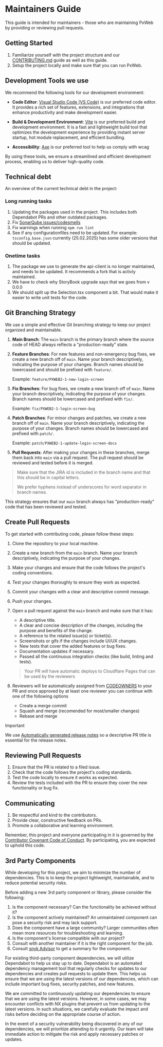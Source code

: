 # Maintainers Guide

This guide is intended for maintainers - those who are maintaining PxWeb by providing or reviewing pull requests.

## Getting Started

1. Familiarize yourself with the project structure and our [CONTRIBUTING.md](./CONTRIBUTING.md) guide as well as this guide.
2. Setup the project locally and make sure that you can run PxWeb.

## Development Tools we use

We recommend the following tools for our development environment:

- **Code Editor**: [Visual Studio Code (VS Code)](https://code.visualstudio.com/) is our preferred code editor. It provides a rich set of features, extensions, and integrations that enhance productivity and make development easier.

- **Build & Development Environment**: [Vite](https://vitejs.dev/) is our preferred build and development environment. It is a fast and lightweight build tool that optimizes the development experience by providing instant server startup, hot module replacement, and efficient bundling.

- **Accessibility**: [Axe](https://www.deque.com/axe/) is our preferred tool to help us comply with wcag

By using these tools, we ensure a streamlined and efficient development process, enabling us to deliver high-quality code.

## Technical debt

An overview of the current technical debt in the project:

### Long running tasks

1. Updating the packages used in the project. This includes both Dependabot PRs and other outdated packages.
2. Fix [SonarQube issues/codesmells](https://sonarcloud.io/project/overview?id=PxTools_PxWeb2)
3. Fix warnings when running `npm run lint`
4. See if any configurationfiles need to be updated. For example: `tsconfig.base.json` currently (25.02.2025) has some older versions that should be updated.

### Onetime tasks

1. The package we use to generate the api-client is no longer maintained, and needs to be updated. It recommends a fork that is activly maintained.
2. We have to check why StoryBook upgrade says that we goes from v 0.0.0
3. We should split up the Selection.tsx component a bit. That would make it easier to write unit tests for the code.

## Git Branching Strategy

We use a simple and effective Git branching strategy to keep our project organized and maintainable.

1. **Main Branch**: The `main` branch is the primary branch where the source code of HEAD always reflects a "production-ready" state.

2. **Feature Branches**: For new features and non-emergency bug fixes, we create a new branch off of `main`. Name your branch descriptively, indicating the purpose of your changes. Branch names should be lowercased and should be prefixed with `feature/`.

   Example: `feature/PXWEB2-1-new-login-screen`

3. **Fix Branches**: For bug fixes, we create a new branch off of `main`. Name your branch descriptively, indicating the purpose of your changes. Branch names should be lowercased and prefixed with `fix/`.

   Example: `fix/PXWEB2-1-login-screen-bug`

4. **Patch Branches**: For minor changes and patches, we create a new branch off of `main`. Name your branch descriptively, indicating the purpose of your changes. Branch names should be lowercased and prefixed with `patch/`.

   Example: `patch/PXWEB2-1-update-login-screen-docs`

5. **Pull Requests**: After making your changes in these branches, merge them back into `main` via a pull request. The pull request should be reviewed and tested before it is merged.

> Make sure that the JIRA id is included in the branch name and that this should be in capital letters.
>
> We prefer hyphens instead of underscores for word separator in branch names.

This strategy ensures that our `main` branch always has "production-ready" code that has been reviewed and tested.

## Create Pull Requests

To get started with contributing code, please follow these steps:

1. Clone the repository to your local machine.
2. Create a new branch from the `main` branch. Name your branch descriptively, indicating the purpose of your changes.
3. Make your changes and ensure that the code follows the project's coding conventions.
4. Test your changes thoroughly to ensure they work as expected.
5. Commit your changes with a clear and descriptive commit message.
6. Push your changes.
7. Open a pull request against the `main` branch and make sure that it has:
   - A descriptive title.
   - A clear and concise description of the changes, including the purpose and benefits of the change.
   - A reference to the related issue(s) or ticket(s).
   - Screenshots or gifs if the changes include UI/UX changes.
   - New tests that cover the added features or bug fixes.
   - Documentation updates if necessary.
   - Passed all the continuous integration checks (like build, linting and tests).

   > Your PR will have automatic deploys to Cloudflare Pages that can be used by the reviewers

8. Reviewers will be automatically assigned from [CODEOWNERS](CODEOWNERS) to your PR and once approved by at least one reviewer you can continue with one of the following options
   - Create a merge commit
   - Squash and merge (recomended for most/smaller changes)
   - Rebase and merge

> [!IMPORTANT]
> We use [Automatically generated release notes](https://docs.github.com/en/repositories/releasing-projects-on-github/automatically-generated-release-notes)
> so a descriptive PR title is essential for the release notes.

## Reviewing Pull Requests

1. Ensure that the PR is related to a filed issue.
2. Check that the code follows the project's coding standards.
3. Test the code locally to ensure it works as expected.
4. Review the tests included with the PR to ensure they cover the new functionality or bug fix.

## Communicating

1. Be respectful and kind to the contributors.
2. Provide clear, constructive feedback on PRs.
3. Promote a collaborative and learning environment.

Remember, this project and everyone participating in it is governed by the [Contributor Covenant Code of Conduct](CODE_OF_CONDUCT.md). By participating, you are expected to uphold this code.

## 3rd Party Components

While developing for this project, we aim to minimize the number of dependencies. This is to keep the project lightweight, maintainable, and to reduce potential security risks.

Before adding a new 3rd party component or library, please consider the following:

1. Is the component necessary? Can the functionality be achieved without it?
2. Is the component actively maintained? An unmaintained component can pose a security risk and may lack support.
3. Does the component have a large community? Larger communities often mean more resources for troubleshooting and learning.
4. Is the component's license compatible with our project?
5. Consult with another maintainer if it is the right component for the job.
6. Consult [snyk Advisor](https://snyk.io/advisor/) to get a summary for the component.

For existing third-party component dependencies, we will utilize Dependabot to help us stay up to date. Dependabot is an automated dependency management tool that regularly checks for updates to our dependencies and creates pull requests to update them. This helps us ensure that we are using the latest versions of our dependencies, which can include important bug fixes, security patches, and new features.

We are committed to continuously updating our dependencies to ensure that we are using the latest versions. However, in some cases, we may encounter conflicts with NX plugins that prevent us from updating to the latest versions. In such situations, we carefully evaluate the impact and risks before deciding on the appropriate course of action.

In the event of a security vulnerability being discovered in any of our dependencies, we will prioritize attending to it urgently. Our team will take immediate action to mitigate the risk and apply necessary patches or updates.
